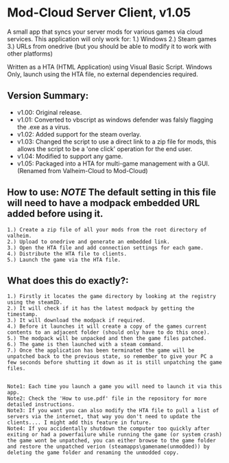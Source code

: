 # Mod-Cloud Server Client, v1.05
A small app that syncs your server mods for various games via cloud services.
This application will only work for:
  1.) Windows
  2.) Steam games
  3.) URLs from onedrive (but you should be able to modify it to work with other platforms)

Written as a HTA (HTML Application) using Visual Basic Script.
Windows Only, launch using the HTA file, no external dependencies required.

## Version Summary:
* v1.00: Original release.
* v1.01: Converted to vbscript as windows defender was falsly flagging the .exe as a virus.
* v1.02: Added support for the steam overlay.
* v1.03: Changed the script to use a direct link to a zip file for mods, this allows the script to be a 'one click' operation for the end user.
* v1.04: Modified to support any game.
* v1.05: Packaged into a HTA for multi-game management with a GUI. (Renamed from Valheim-Cloud to Mod-Cloud)

  
## How to use:    ***NOTE*** The default setting in this file will need to have a modpack embedded URL added before using it.
    1.) Create a zip file of all your mods from the root directory of valheim.
    2.) Upload to onedrive and generate an embedded link.
    3.) Open the HTA file and add connection settings for each game.
    4.) Distribute the HTA file to clients.
    5.) Launch the game via the HTA file.
    
## What does this do exactly?:
    1.) Firstly it locates the game directory by looking at the registry using the steamID.
    2.) It will check if it has the latest modpack by getting the timestamp.
    3.) It will download the modpack if required.
    4.) Before it launches it will create a copy of the games current contents to an adjacent folder (should only have to do this once).
    5.) The modpack will be unpacked and then the game files patched.
    6.) The game is then launched with a steam command.
    7.) Once the application has been terminated the game will be unpatched back to the previous state, so remember to give your PC a few seconds before shutting it down as it is still unpatching the game files.

    
    Note1: Each time you launch a game you will need to launch it via this app.
    Note2: Check the 'How to use.pdf' file in the repository for more detailed instructions.
    Note3: If you want you can also modify the HTA file to pull a list of servers via the internet, that way you don't need to update the clients.... I might add this feature in future.
    Note4: If you accidentally shutdown the computer too quickly after exiting or had a powerfailure while running the game (or system crash) the game wont be unpatched, you can either browse to the game folder and restore the unpatched verion (steamapps\gamename(unmodded)) by deleting the game folder and renaming the unmodded copy.
